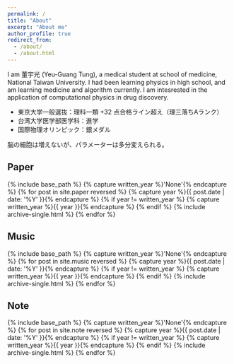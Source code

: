 ```yaml
---
permalink: /
title: "About"
excerpt: "About me"
author_profile: true
redirect_from: 
  - /about/
  - /about.html
---
```


I am 董宇光 (Yeu-Guang Tung), a medical student at school of medicine, National Taiwan University. I had been learning physics in high school, and am learning medicine and algorithm currently. I am intesrested in the application of computational physics in drug discovery.

* 東京大学一般選抜：理科一類 +32 点合格ライン超え（理三落ちAランク）
* 台湾大学医学部医学科：進学
* 国際物理オリンピック：銀メダル

脳の細胞は増えないが、パラメーターは多分変えられる。

## Paper

{% include base_path %}
{% capture written_year %}'None'{% endcapture %}
{% for post in site.paper reversed %}
  {% capture year %}{{ post.date | date: '%Y' }}{% endcapture %}
  {% if year != written_year %}
    {% capture written_year %}{{ year }}{% endcapture %}
  {% endif %}
  {% include archive-single.html %}
{% endfor %}

## Music

{% include base_path %}
{% capture written_year %}'None'{% endcapture %}
{% for post in site.music reversed %}
  {% capture year %}{{ post.date | date: '%Y' }}{% endcapture %}
  {% if year != written_year %}
    {% capture written_year %}{{ year }}{% endcapture %}
  {% endif %}
  {% include archive-single.html %}
{% endfor %}

## Note

{% include base_path %}
{% capture written_year %}'None'{% endcapture %}
{% for post in site.note reversed %}
  {% capture year %}{{ post.date | date: '%Y' }}{% endcapture %}
  {% if year != written_year %}
    {% capture written_year %}{{ year }}{% endcapture %}
  {% endif %}
  {% include archive-single.html %}
{% endfor %}
